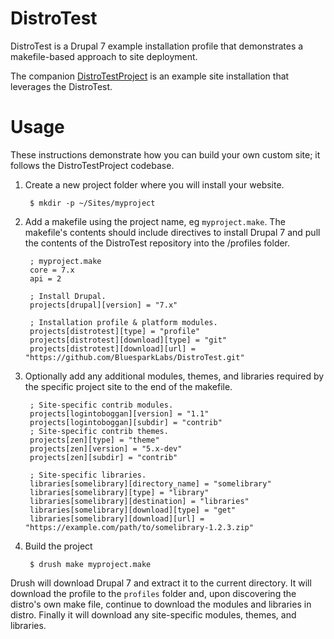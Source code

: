 DistroTest
==========

DistroTest is a Drupal 7 example installation profile that demonstrates a
makefile-based approach to site deployment.

The companion [DistroTestProject](https://github.com/BluesparkLabs/DistroTestProject)
is an example site installation that leverages the DistroTest.

Usage
=====

These instructions demonstrate how you can build your own custom site;
it follows the DistroTestProject codebase.

1. Create a new project folder where you will install your website.

        $ mkdir -p ~/Sites/myproject


2. Add a makefile using the project name, eg `myproject.make`. The makefile's
contents should include directives to install Drupal 7 and pull the contents of
the DistroTest repository into the /profiles folder.


        ; myproject.make
        core = 7.x
        api = 2
        
        ; Install Drupal.
        projects[drupal][version] = "7.x"
        
        ; Installation profile & platform modules.
        projects[distrotest][type] = "profile"
        projects[distrotest][download][type] = "git"
        projects[distrotest][download][url] = "https://github.com/BluesparkLabs/DistroTest.git"


3. Optionally add any additional modules, themes, and libraries required by
the specific project site to the end of the makefile.

        ; Site-specific contrib modules.
        projects[logintoboggan][version] = "1.1"
        projects[logintoboggan][subdir] = "contrib"
        ; Site-specific contrib themes.
        projects[zen][type] = "theme"
        projects[zen][version] = "5.x-dev"
        projects[zen][subdir] = "contrib"
        
        ; Site-specific libraries.
        libraries[somelibrary][directory_name] = "somelibrary"
        libraries[somelibrary][type] = "library"
        libraries[somelibrary][destination] = "libraries"
        libraries[somelibrary][download][type] = "get"
        libraries[somelibrary][download][url] = "https://example.com/path/to/somelibrary-1.2.3.zip"

4. Build the project

        $ drush make myproject.make


Drush will download Drupal 7 and extract it to the current directory. It will
download the profile to the `profiles` folder and, upon discovering the
distro's own make file, continue to download the modules and libraries in
distro. Finally it will download any site-specific modules, themes, and
libraries.
